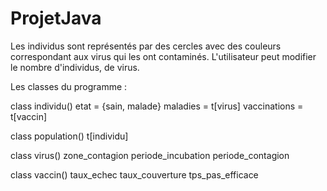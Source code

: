 # ProjetJava

Les individus sont représentés par des cercles avec des couleurs correspondant aux virus qui les ont contaminés.
L'utilisateur peut modifier le nombre d'individus, de virus.


Les classes du programme :

class individu()
	etat = {sain, malade}
	maladies = t[virus]
	vaccinations = t[vaccin]
	
class population()
	t[individu]

class virus()
	zone_contagion
	periode_incubation
	periode_contagion

class vaccin()
	taux_echec
	taux_couverture
	tps_pas_efficace

